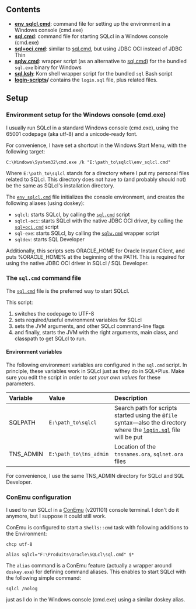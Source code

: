 ## Contents

* **[env_sqlcl.cmd](env_sqlcl.cmd)**:  command file for setting up the environment in a Windows console (cmd.exe)
* **[sql.cmd](sql.cmd)**:              command file for starting SQLcl in a Windows console (cmd.exe)
* **[sql+oci.cmd](sql+oci.cmd)**:      similar to [sql.cmd](sql.cmd), but using JDBC OCI instead of JDBC Thin
* **[sqlw.cmd](sqlw.cmd)**:            wrapper script (as an alternative to [sql.cmd](sql.cmd)) for the bundled `sql.exe` binary for Windows
* **[sql.ksh](sql.ksh)**:              Korn shell wrapper script for the bundled `sql` Bash script
* **[login-scripts](login-scripts)/**  contains the `login.sql` file, plus related files.

## Setup

### Environment setup for the Windows console (cmd.exe)

I usually run SQLcl in a standard Windows console (cmd.exe), using the 65001 codepage
(aka utf-8) and a unicode-ready font.

For convenience, I have set a shortcut in the Windows Start Menu, with the following target:

`C:\Windows\System32\cmd.exe /k "E:\path_to\sqlcl\env_sqlcl.cmd"`

Where `E:\path_to\sqlcl` stands for a directory where I put my personal files related to SQLcl. This directory does
not have to (and probably should not) be the same as SQLcl's installation directory.

The [`env_sqlcl.cmd`](env_sqlcl.cmd) file initializes the console environment, 
and creates the following aliases (using doskey):
* `sqlcl`: starts SQLcl, by calling the [`sql.cmd`](sql.cmd) script
* `sqlcl-oci`: starts SQLcl with the native JDBC OCI driver, by calling the [`sql+oci.cmd`](sql+oci.cmd) script
* `sql-exe`: starts SQLcl, by calling the [`sqlw.cmd`](sqlw.cmd) wrapper script
* `sqldev`: starts SQL Developer

Additionally, this scripts sets ORACLE_HOME for Oracle Instant Client, and puts %ORACLE_HOME%
at the beginning of the PATH. This is required for using the native JDBC OCI driver in SQLcl /
SQL Developer.

### The `sql.cmd` command file

The [`sql.cmd`](sql.cmd) file is the preferred way to start SQLcl.

This script:
1. switches the codepage to UTF-8
2. sets required/useful environment variables for SQLcl
3. sets the JVM arguments, and other SQLcl command-line flags
4. and finally, starts the JVM with the right arguments, main class, and classpath to get 
   SQLcl to run.

#### Environment variables

The following environment variables are configured in the `sql.cmd` script. In principle, these variables
work in SQLcl just as they do in SQL\*Plus. Make sure you edit the script in order to _set your own values_ 
for these parameters.

| Variable   | Value                                 | Description                                         |
|:-----------|:--------------------------------------|:----------------------------------------------------|
| SQLPATH    | `E:\path_to\sqlcl`                    | Search path for scripts started using the `@file` syntax—also the directory where the [`login.sql`](login-scripts/login.sql) file will be put |
| TNS\_ADMIN | `E:\path_to\tns_admin`                | Location of the `tnsnames.ora`, `sqlnet.ora` files  |

For convenience, I use the same TNS\_ADMIN directory for SQLcl and SQL Developer.

### ConEmu configuration

I used to run SQLcl in a 
[ConEmu](https://conemu.github.io/en/TableOfContents.html) (v201101)
console terminal. I don't do it anymore, but I suppose it could still work.

ConEmu is configured to start a `Shells::cmd` task with following additions to the Environment:
```
chcp utf-8

alias sqlcl="F:\Produits\Oracle\SQLcl\sql.cmd" $*
```

The `alias` command is a ConEmu feature (actually a wrapper around `doskey.exe`)
for defining command aliases. This enables to start SQLcl with the following
simple command:

```
sqlcl /nolog
```
just as I do in the Windows console (cmd.exe) using a similar doskey alias.
